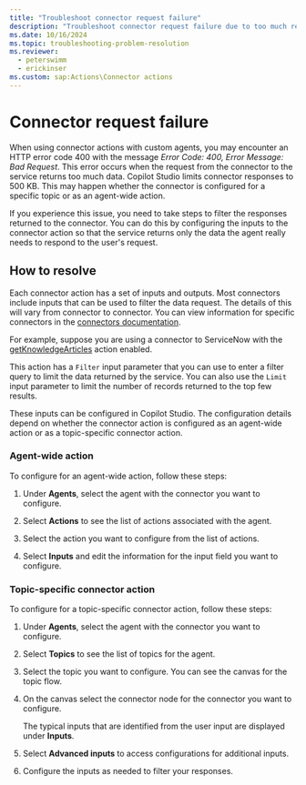 ```yaml
---
title: "Troubleshoot connector request failure"
description: "Troubleshoot connector request failure due to too much returned data using filtering."
ms.date: 10/16/2024
ms.topic: troubleshooting-problem-resolution
ms.reviewer:
  - peterswimm
  - erickinser
ms.custom: sap:Actions\Connector actions
---
```


# Connector request failure

When using connector actions with custom agents, you may encounter an HTTP error code 400 with the message _Error Code: 400, Error Message: Bad Request_. This error occurs when the request from the connector to the service returns too much data. Copilot Studio limits connector responses to 500 KB. This may happen whether the connector is configured for a specific topic or as an agent-wide action.

If you experience this issue, you need to take steps to filter the responses returned to the connector. You can do this by configuring the inputs to the connector action so that the service returns only the data the agent really needs to respond to the user's request.

## How to resolve

Each connector action has a set of inputs and outputs. Most connectors include inputs that can be used to filter the data request.
The details of this will vary from connector to connector. You can view information for specific connectors in the [connectors documentation](/connectors/).

For example, suppose you are using a connector to ServiceNow with the [getKnowledgeArticles](/connectors/service-now/#get-knowledge-articles) action enabled.

This action has a `Filter` input parameter that you can use to enter a filter query to limit the data returned by the service. You can also use the `Limit` input parameter to limit the number of records returned to the top few results.

These inputs can be configured in Copilot Studio. The configuration details depend on whether the connector action is configured as an agent-wide action or as a topic-specific connector action.

### Agent-wide action

To configure for an agent-wide action, follow these steps:

1. Under **Agents**, select the agent with the connector you want to configure.

1. Select **Actions** to see the list of actions associated with the agent.

1. Select the action you want to configure from the list of actions.

1. Select **Inputs** and edit the information for the input field you want to configure.

### Topic-specific connector action

To configure for a topic-specific connector action, follow these steps:

1. Under **Agents**, select the agent with the connector you want to configure.

1. Select **Topics** to see the list of topics for the agent.

1. Select the topic you want to configure. You can see the canvas for the topic flow.

1. On the canvas select the connector node for the connector you want to configure.

    The typical inputs that are identified from the user input are displayed under **Inputs**.

1. Select **Advanced inputs** to access configurations for additional inputs.

1. Configure the inputs as needed to filter your responses.
